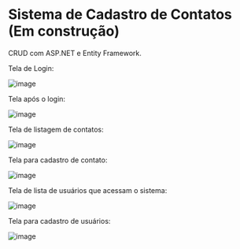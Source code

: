 # Sistema de Cadastro de Contatos (Em construção)

CRUD com ASP.NET e Entity Framework.

Tela de Login:

![image](https://user-images.githubusercontent.com/6372185/198166518-618ea20c-eaa3-4989-a393-532e6fe751fb.png)

Tela após o login:

![image](https://user-images.githubusercontent.com/6372185/198166795-23c9b6f0-6125-44c4-aefe-88c2ab2d481b.png)

Tela de listagem de contatos:

![image](https://user-images.githubusercontent.com/6372185/198166948-f1076164-a980-46b7-a914-0f44e9667086.png)

Tela para cadastro de contato:

![image](https://user-images.githubusercontent.com/6372185/198167130-cc54238c-6ae8-4622-8ab6-e38c9add0272.png)

Tela de lista de usuários que acessam o sistema:

![image](https://user-images.githubusercontent.com/6372185/198167092-2d544ced-e76b-4e90-8ba3-f10c3ebd8e93.png)

Tela para cadastro de usuários:

![image](https://user-images.githubusercontent.com/6372185/198167184-d6a6fd64-c0c0-454c-a933-e1a4d10315fd.png)
